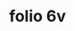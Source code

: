 ---
layout: edition
title: folio 6v
manuscript: Turin, Biblioteca Nazionale, MS N.III.19
sigla: T
iip: t006v.tif
milestone: 12
---